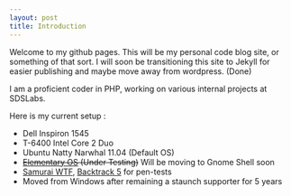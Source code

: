 ```yaml
---
layout: post
title: Introduction
---
```

Welcome to my github pages. This will be my personal code blog site, or something of that sort. I will soon be transitioning this site to Jekyll for easier publishing and maybe move away from wordpress. (Done)

I am a proficient coder in PHP, working on various internal projects at SDSLabs.

Here is my current setup :

* Dell Inspiron 1545
* T-6400 Intel Core 2 Duo
* Ubuntu Natty Narwhal 11.04 (Default OS)
* <del>[Elementary OS][eos] (Under Testing)</del> Will be moving to Gnome Shell soon
* [Samurai WTF][samurai], [Backtrack 5][bt5] for pen-tests
* Moved from Windows after remaining a staunch supporter for 5 years


[eos]:	http://elementaryos.org
[samurai]:	http://samurai.inguardians.org
[bt5]:	http://backtrack-linux.org
